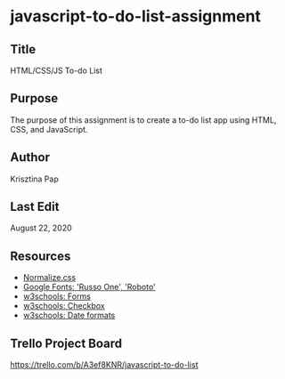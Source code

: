 # javascript-to-do-list-assignment

## Title
HTML/CSS/JS To-do List

## Purpose
The purpose of this assignment is to create a to-do list app using HTML, CSS, and JavaScript.

## Author
Krisztina Pap

## Last Edit
August 22, 2020

## Resources
- [Normalize.css](https://necolas.github.io/normalize.css/8.0.1/normalize.css)
- [Google Fonts: 'Russo One', 'Roboto'](https://fonts.google.com/specimen/Russo+One?sidebar.open=true&selection.family=Roboto|Russo+One)
- [w3schools: Forms](https://www.w3schools.com/html/html_forms.asp)
- [w3schools: Checkbox](https://www.w3schools.com/tags/att_input_type_checkbox.asp)
- [w3schools: Date formats](https://www.w3schools.com/js/js_date_formats.asp)

## Trello Project Board
https://trello.com/b/A3ef8KNR/javascript-to-do-list
